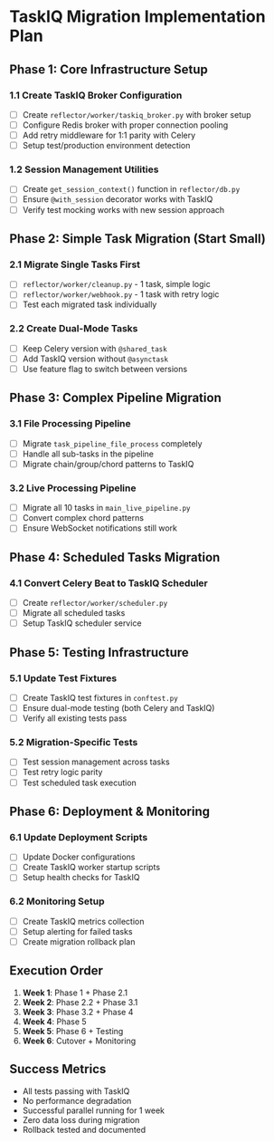 # TaskIQ Migration Implementation Plan

## Phase 1: Core Infrastructure Setup

### 1.1 Create TaskIQ Broker Configuration
- [ ] Create `reflector/worker/taskiq_broker.py` with broker setup
- [ ] Configure Redis broker with proper connection pooling
- [ ] Add retry middleware for 1:1 parity with Celery
- [ ] Setup test/production environment detection

### 1.2 Session Management Utilities
- [ ] Create `get_session_context()` function in `reflector/db.py`
- [ ] Ensure `@with_session` decorator works with TaskIQ
- [ ] Verify test mocking works with new session approach

## Phase 2: Simple Task Migration (Start Small)

### 2.1 Migrate Single Tasks First
- [ ] `reflector/worker/cleanup.py` - 1 task, simple logic
- [ ] `reflector/worker/webhook.py` - 1 task with retry logic
- [ ] Test each migrated task individually

### 2.2 Create Dual-Mode Tasks
- [ ] Keep Celery version with `@shared_task`
- [ ] Add TaskIQ version without `@asynctask`
- [ ] Use feature flag to switch between versions

## Phase 3: Complex Pipeline Migration

### 3.1 File Processing Pipeline
- [ ] Migrate `task_pipeline_file_process` completely
- [ ] Handle all sub-tasks in the pipeline
- [ ] Migrate chain/group/chord patterns to TaskIQ

### 3.2 Live Processing Pipeline
- [ ] Migrate all 10 tasks in `main_live_pipeline.py`
- [ ] Convert complex chord patterns
- [ ] Ensure WebSocket notifications still work

## Phase 4: Scheduled Tasks Migration

### 4.1 Convert Celery Beat to TaskIQ Scheduler
- [ ] Create `reflector/worker/scheduler.py`
- [ ] Migrate all scheduled tasks
- [ ] Setup TaskIQ scheduler service

## Phase 5: Testing Infrastructure

### 5.1 Update Test Fixtures
- [ ] Create TaskIQ test fixtures in `conftest.py`
- [ ] Ensure dual-mode testing (both Celery and TaskIQ)
- [ ] Verify all existing tests pass

### 5.2 Migration-Specific Tests
- [ ] Test session management across tasks
- [ ] Test retry logic parity
- [ ] Test scheduled task execution

## Phase 6: Deployment & Monitoring

### 6.1 Update Deployment Scripts
- [ ] Update Docker configurations
- [ ] Create TaskIQ worker startup scripts
- [ ] Setup health checks for TaskIQ

### 6.2 Monitoring Setup
- [ ] Create TaskIQ metrics collection
- [ ] Setup alerting for failed tasks
- [ ] Create migration rollback plan

## Execution Order

1. **Week 1**: Phase 1 + Phase 2.1
2. **Week 2**: Phase 2.2 + Phase 3.1
3. **Week 3**: Phase 3.2 + Phase 4
4. **Week 4**: Phase 5
5. **Week 5**: Phase 6 + Testing
6. **Week 6**: Cutover + Monitoring

## Success Metrics

- All tests passing with TaskIQ
- No performance degradation
- Successful parallel running for 1 week
- Zero data loss during migration
- Rollback tested and documented